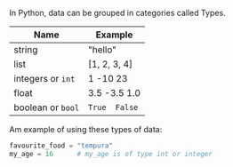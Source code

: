 In Python, data can be grouped in categories called Types.

| Name                  | Example      |
| ---                       | ---          |      
| string                   | "hello"    |  
| list                        |  [1, 2, 3, 4]  |
| integers or `int`  |  1     -10     23 |
| float                     | 3.5  -3.5  1.0 |
|boolean or `bool` | `True  False` | 



Am example of using these types of data:

```python
favourite_food = "tempura"
my_age = 16      # my_age is of type int or integer
```

